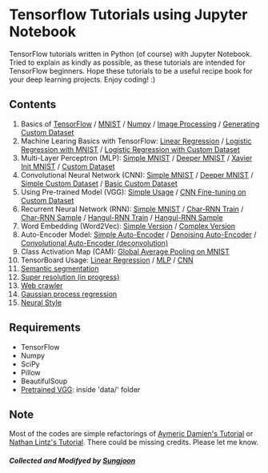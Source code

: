 # Tensorflow Tutorials using Jupyter Notebook 

TensorFlow tutorials written in Python (of course) with Jupyter Notebook. Tried to explain as kindly as possible, as these tutorials are intended for TensorFlow beginners. Hope these tutorials to be a useful recipe book for your deep learning projects. Enjoy coding! :) 

## Contents
1. Basics of [TensorFlow](https://github.com/sjchoi86/tensorflow-101/blob/master/notebooks/basic_tensorflow.ipynb) / [MNIST](https://github.com/sjchoi86/tensorflow-101/blob/master/notebooks/basic_mnist.ipynb) / [Numpy](https://github.com/sjchoi86/Tensorflow-101/blob/master/notebooks/basic_python.ipynb)  / [Image Processing](https://github.com/sjchoi86/tensorflow-101/blob/master/notebooks/basic_imgprocess.ipynb) / [Generating Custom Dataset](https://github.com/sjchoi86/tensorflow-101/blob/master/notebooks/basic_gendataset.ipynb)
2. Machine Learing Basics with TensorFlow: [Linear Regression](https://github.com/sjchoi86/tensorflow-101/blob/master/notebooks/linear_regression.ipynb) / [Logistic Regression with MNIST](https://github.com/sjchoi86/tensorflow-101/blob/master/notebooks/logistic_regression_mnist.ipynb) / [Logistic Regression with Custom Dataset](https://github.com/sjchoi86/tensorflow-101/blob/master/notebooks/logistic_regression_customdata.ipynb)
3. Multi-Layer Perceptron (MLP): [Simple MNIST](https://github.com/sjchoi86/tensorflow-101/blob/master/notebooks/mlp_mnist_simple.ipynb) / [Deeper MNIST](https://github.com/sjchoi86/tensorflow-101/blob/master/notebooks/mlp_mnist_deeper.ipynb) / [Xavier Init MNIST](https://github.com/sjchoi86/tensorflow-101/blob/master/notebooks/mlp_mnist_xavier.ipynb) / [Custom Dataset](https://github.com/sjchoi86/tensorflow-101/blob/master/notebooks/mlp_customdata_basic.ipynb)
4. Convolutional Neural Network (CNN): [Simple MNIST](https://github.com/sjchoi86/tensorflow-101/blob/master/notebooks/cnn_mnist_simple.ipynb) / [Deeper MNIST](https://github.com/sjchoi86/tensorflow-101/blob/master/notebooks/cnn_mnist_basic.ipynb) / [Simple Custom Dataset](https://github.com/sjchoi86/tensorflow-101/blob/master/notebooks/cnn_customdata_simple.ipynb) / [Basic Custom Dataset](https://github.com/sjchoi86/tensorflow-101/blob/master/notebooks/cnn_customdata_basic.ipynb)
5. Using Pre-trained Model (VGG): [Simple Usage](https://github.com/sjchoi86/tensorflow-101/blob/master/notebooks/use_vgg.ipynb) / [CNN Fine-tuning on Custom Dataset](https://github.com/sjchoi86/tensorflow-101/blob/master/notebooks/cnn_customdata_vgg_finetune.ipynb)
6. Recurrent Neural Network (RNN): [Simple MNIST](https://github.com/sjchoi86/tensorflow-101/blob/master/notebooks/rnn_mnist_simple.ipynb) / [Char-RNN Train](https://github.com/sjchoi86/tensorflow-101/blob/master/notebooks/char_rnn_train_tutorial.ipynb) / [Char-RNN Sample](https://github.com/sjchoi86/tensorflow-101/blob/master/notebooks/char_rnn_sample_tutorial.ipynb) / [Hangul-RNN Train](https://github.com/sjchoi86/Tensorflow-101/blob/master/notebooks/char_rnn_train_hangul.ipynb) / [Hangul-RNN Sample](https://github.com/sjchoi86/Tensorflow-101/blob/master/notebooks/char_rnn_sample_hangul.ipynb)
7. Word Embedding (Word2Vec): [Simple Version](https://github.com/sjchoi86/tensorflow-101/blob/master/notebooks/word2vec_simple.ipynb) / [Complex Version](https://github.com/sjchoi86/tensorflow-101/blob/master/notebooks/word2vec_basic.ipynb)
8. Auto-Encoder Model: [Simple Auto-Encoder](https://github.com/sjchoi86/tensorflow-101/blob/master/notebooks/dae_mnist.ipynb) / [Denoising Auto-Encoder](https://github.com/sjchoi86/tensorflow-101/blob/master/notebooks/dae_mnist_dropout.ipynb) / [Convolutional Auto-Encoder (deconvolution)](https://github.com/sjchoi86/tensorflow-101/blob/master/notebooks/cae_mnist.ipynb)
9. Class Activation Map (CAM): [Global Average Pooling on MNIST](https://github.com/sjchoi86/tensorflow-101/blob/master/notebooks/gap_mnist.ipynb)
10. TensorBoard Usage: [Linear Regression](https://github.com/sjchoi86/tensorflow-101/blob/master/notebooks/vis_linear_regression.ipynb) / [MLP](https://github.com/sjchoi86/tensorflow-101/blob/master/notebooks/vis_mlp_mnist.ipynb) / [CNN](https://github.com/sjchoi86/tensorflow-101/blob/master/notebooks/vis_cnn_mnist.ipynb) 
11. [Semantic segmentation](https://github.com/sjchoi86/Tensorflow-101/blob/master/notebooks/semseg_basic.ipynb)
12. [Super resolution (in progress)](https://github.com/sjchoi86/Tensorflow-101/blob/master/notebooks/superres_cnn.ipynb)
13. [Web crawler](https://github.com/sjchoi86/Tensorflow-101/blob/master/notebooks/webcrawling_naverstock.ipynb)
14. [Gaussian process regression](https://github.com/sjchoi86/Tensorflow-101/blob/master/notebooks/gp_demo.ipynb)
15. [Neural Style](https://github.com/sjchoi86/Tensorflow-101/blob/master/notebooks/neural_style.ipynb)

## Requirements
- TensorFlow
- Numpy
- SciPy
- Pillow
- BeautifulSoup
- [Pretrained VGG](http://www.vlfeat.org/matconvnet/models/beta16/imagenet-vgg-verydeep-19.mat): inside 'data/' folder

## Note
Most of the codes are simple refactorings of [Aymeric Damien's Tutorial](https://github.com/aymericdamien/TensorFlow-Examples/) or [Nathan Lintz's Tutorial](https://github.com/nlintz/TensorFlow-Tutorials). 
There could be missing credits. Please let me know. 

##### Collected and Modifyed by [Sungjoon](http://enginius.tistory.com) 
